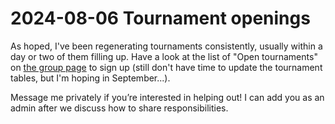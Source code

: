 # 2024-08-06 Tournament openings

As hoped, I've been regenerating tournaments consistently, usually within a day or two of them filling up. Have a look at the list of "Open tournaments" on [the group page](https://online-go.com/group/14024) to sign up (still don't have time to update the tournament tables, but I'm hoping in September...).

Message me privately if you’re interested in helping out! I can add you as an admin after we discuss how to share responsibilities.

